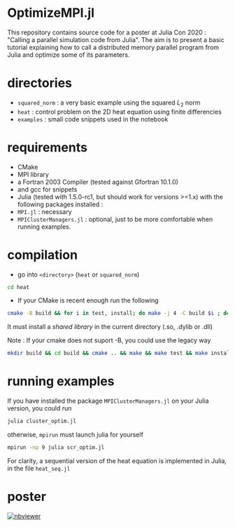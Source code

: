 # OptimizeMPI.jl

This repository contains source code for a poster at Julia Con 2020 :
"Calling a parallel simulation code from Julia". The aim is to present a basic tutorial
explaining how to call a distributed memory parallel program from Julia and optimize
some of its parameters.

# directories

- `squared_norm` : a very basic example using the squared $L_2$ norm
- `heat` : control problem on the 2D heat equation using finite differencies
- `examples` : small code snippets used in the notebook

# requirements 

- CMake 
- MPI library
- a Fortran 2003 Compiler (tested against Gfortran 10.1.0)
- and gcc for snippets
- Julia (tested with 1.5.0-rc1, but should work for versions >=1.x) with the 
following packages installed : 
 - `MPI.jl` : necessary
 - `MPIClusterManagers.jl` : optional, just to be more comfortable when running examples.

# compilation
- go into `<directory>` (`heat` or `squared_norm`)
```bash
cd heat
```
- If your CMake is recent enough run the following
```bash
cmake -B build && for i in test, install; do make -j 4 -C build $i ; done
```
It must install a *shared library* in the current directory (.so, .dylib or .dll)

Note : If your cmake does not suport -B, you could use the legacy way
```bash
mkdir build && cd build && cmake .. && make && make test && make install && cd ..
```
# running examples
If you have installed the package `MPIClusterManagers.jl` on your Julia version, you could run

```bash
julia cluster_optim.jl
```
otherwise, `mpirun` must launch julia for yourself

```bash
mpirun -np 9 julia scr_optim.jl
```
For clarity, a sequential version of the heat equation is implemented in Julia, in the file
`heat_seq.jl`

# poster
[![nbviewer](https://raw.githubusercontent.com/jupyter/design/master/logos/Badges/nbviewer_badge.svg)](https://nbviewer.jupyter.org/github/aitzkora/OptimizeMPI.jl/blob/master/calling_a_parallel_code.ipynb?flush_cache=true)
